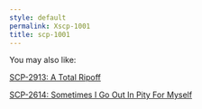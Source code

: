```yaml
---
style: default
permalink: Xscp-1001
title: scp-1001
---
```

You may also like:

[SCP-2913: A Total Ripoff](http://scp-wiki.net/scp-2913)

[SCP-2614: Sometimes I Go Out In Pity For Myself](http://scp-wiki.net/scp-2614)
